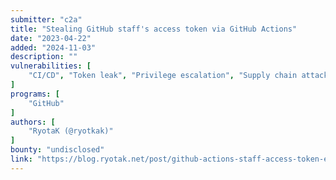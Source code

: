 ```yaml
---
submitter: "c2a"
title: "Stealing GitHub staff's access token via GitHub Actions"
date: "2023-04-22"
added: "2024-11-03"
description: ""
vulnerabilities: [
    "CI/CD", "Token leak", "Privilege escalation", "Supply chain attack"
]
programs: [
    "GitHub"
]
authors: [
    "RyotaK (@ryotkak)"
]
bounty: "undisclosed"
link: "https://blog.ryotak.net/post/github-actions-staff-access-token-en/"
---
```




